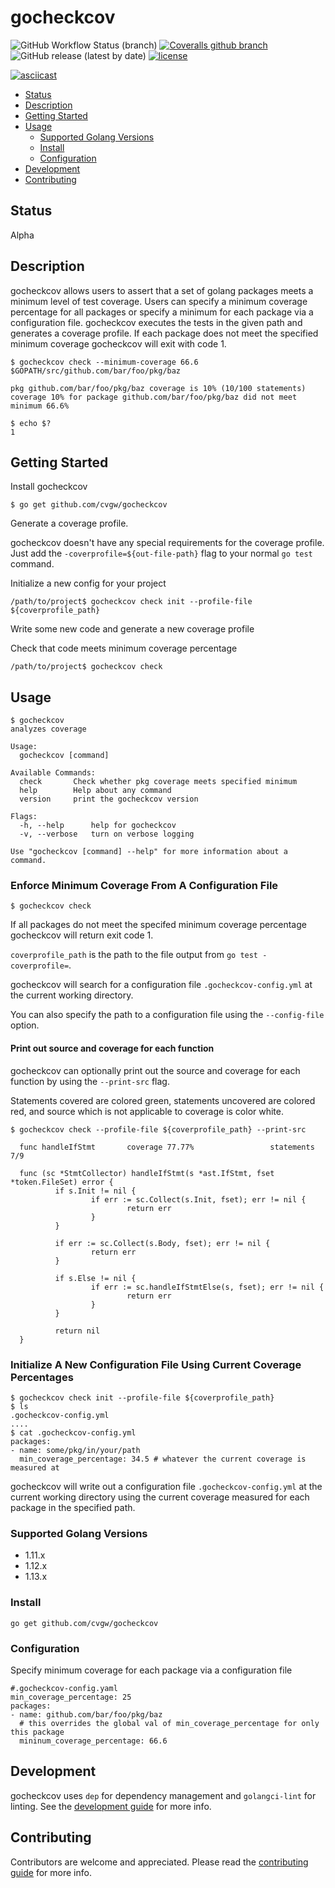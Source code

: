 # gocheckcov
![GitHub Workflow Status (branch)](https://img.shields.io/github/workflow/status/cvgw/gocheckcov/Go/master?style=plastic)
[![Coveralls github branch](https://img.shields.io/coveralls/github/cvgw/gocheckcov/master?style=plastic)](https://coveralls.io/github/cvgw/gocheckcov?branch=master)
![GitHub release (latest by date)](https://img.shields.io/github/v/release/cvgw/gocheckcov?style=plastic)
[![license](https://img.shields.io/github/license/cvgw/gocheckcov?style=plastic)](./LICENSE)

[![asciicast](https://asciinema.org/a/GpOwjIQUFxTq2lr9m5HDsQ7E3.svg)](https://asciinema.org/a/GpOwjIQUFxTq2lr9m5HDsQ7E3)

* [Status](#status)
* [Description](#description)
* [Getting Started](#getting-started)
* [Usage](#usage)
  * [Supported Golang Versions](#supported-golang-versions)
  * [Install](#install)
  * [Configuration](#configuration)
* [Development](#development)
* [Contributing](#contributing)

## Status
Alpha

## Description
gocheckcov allows users to assert that a set of golang packages meets a minimum level of test coverage. Users can specify a minimum coverage percentage for all packages or specify a minimum for each package via a configuration file. gocheckcov executes the tests in the given path and generates a coverage profile. If each package does not meet the specified minimum coverage gocheckcov will exit with code 1.

```
$ gocheckcov check --minimum-coverage 66.6 $GOPATH/src/github.com/bar/foo/pkg/baz

pkg github.com/bar/foo/pkg/baz coverage is 10% (10/100 statements)
coverage 10% for package github.com/bar/foo/pkg/baz did not meet minimum 66.6%

$ echo $?
1
```

## Getting Started
Install gocheckcov
```
$ go get github.com/cvgw/gocheckcov
```

Generate a coverage profile.

gocheckcov doesn't have any special requirements for the coverage profile.
Just add the `-coverprofile=${out-file-path}` flag to your normal `go test` command.

Initialize a new config for your project
```
/path/to/project$ gocheckcov check init --profile-file ${coverprofile_path}
```

Write some new code and generate a new coverage profile

Check that code meets minimum coverage percentage
```
/path/to/project$ gocheckcov check
```

## Usage
```
$ gocheckcov
analyzes coverage

Usage:
  gocheckcov [command]

Available Commands:
  check       Check whether pkg coverage meets specified minimum
  help        Help about any command
  version     print the gocheckcov version

Flags:
  -h, --help      help for gocheckcov
  -v, --verbose   turn on verbose logging

Use "gocheckcov [command] --help" for more information about a command.
```

### Enforce Minimum Coverage From A Configuration File
```
$ gocheckcov check
```
If all packages do not meet the specifed minimum coverage percentage gocheckcov will return exit code 1.

`coverprofile_path` is the path to the file output from `go test -coverprofile=`.

gocheckcov will search for a configuration file `.gocheckcov-config.yml` at the current working directory.

You can also specify the path to a configuration file using the `--config-file` option.

#### Print out source and coverage for each function
gocheckcov can optionally print out the source and coverage for each function by using the `--print-src` flag.

Statements covered are colored green, statements uncovered are colored red, and source which is not applicable to coverage is color white.
```
$ gocheckcov check --profile-file ${coverprofile_path} --print-src

  func handleIfStmt       coverage 77.77%                 statements      7/9

  func (sc *StmtCollector) handleIfStmt(s *ast.IfStmt, fset *token.FileSet) error {
          if s.Init != nil {
                  if err := sc.Collect(s.Init, fset); err != nil {
                          return err
                  }
          }

          if err := sc.Collect(s.Body, fset); err != nil {
                  return err
          }

          if s.Else != nil {
                  if err := sc.handleIfStmtElse(s, fset); err != nil {
                          return err
                  }
          }

          return nil
  }
```

### Initialize A New Configuration File Using Current Coverage Percentages
```
$ gocheckcov check init --profile-file ${coverprofile_path}
$ ls
.gocheckcov-config.yml
....
$ cat .gocheckcov-config.yml
packages:
- name: some/pkg/in/your/path
  min_coverage_percentage: 34.5 # whatever the current coverage is measured at
```

gocheckcov will write out a configuration file `.gocheckcov-config.yml` at the current working directory using the
current coverage measured for each package in the specified path.

### Supported Golang Versions
* 1.11.x
* 1.12.x
* 1.13.x

### Install
`go get github.com/cvgw/gocheckcov`

### Configuration
Specify minimum coverage for each package via a configuration file
```
#.gocheckcov-config.yaml
min_coverage_percentage: 25
packages:
- name: github.com/bar/foo/pkg/baz
  # this overrides the global val of min_coverage_percentage for only this package
  mininum_coverage_percentage: 66.6
```

## Development
gocheckcov uses `dep` for dependency management and `golangci-lint` for linting. See the [development guide](./DEVELOPMENT.md) for more info.

## Contributing
Contributors are welcome and appreciated. Please read the [contributing guide](./CONTRIBUTING.md) for more info.
